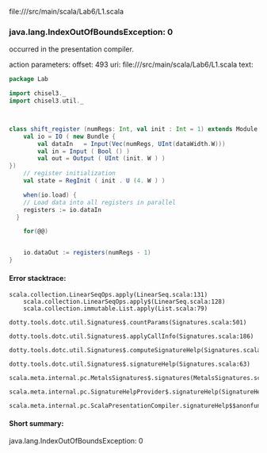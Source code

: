 file://<WORKSPACE>/src/main/scala/Lab6/L1.scala
### java.lang.IndexOutOfBoundsException: 0

occurred in the presentation compiler.

action parameters:
offset: 493
uri: file://<WORKSPACE>/src/main/scala/Lab6/L1.scala
text:
```scala
package Lab

import chisel3._
import chisel3.util._



class shift_register (numRegs: Int, val init : Int = 1) extends Module {
    val io = IO ( new Bundle {
        val dataIn   = Input(Vec(numRegs, UInt(dataWidth.W)))    
        val in = Input ( Bool () )
        val out = Output ( UInt (init. W ) )
})
    // register initialization
    val state = RegInit ( init . U (4. W ) )

    when(io.load) {
    // Load data into all registers in parallel
    registers := io.dataIn
  }

    for(@@)


    io.dataOut := registers(numRegs - 1)
}
```



#### Error stacktrace:

```
scala.collection.LinearSeqOps.apply(LinearSeq.scala:131)
	scala.collection.LinearSeqOps.apply$(LinearSeq.scala:128)
	scala.collection.immutable.List.apply(List.scala:79)
	dotty.tools.dotc.util.Signatures$.countParams(Signatures.scala:501)
	dotty.tools.dotc.util.Signatures$.applyCallInfo(Signatures.scala:186)
	dotty.tools.dotc.util.Signatures$.computeSignatureHelp(Signatures.scala:94)
	dotty.tools.dotc.util.Signatures$.signatureHelp(Signatures.scala:63)
	scala.meta.internal.pc.MetalsSignatures$.signatures(MetalsSignatures.scala:17)
	scala.meta.internal.pc.SignatureHelpProvider$.signatureHelp(SignatureHelpProvider.scala:51)
	scala.meta.internal.pc.ScalaPresentationCompiler.signatureHelp$$anonfun$1(ScalaPresentationCompiler.scala:375)
```
#### Short summary: 

java.lang.IndexOutOfBoundsException: 0
